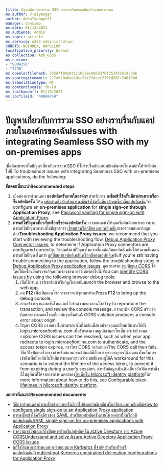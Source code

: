 ```yaml
---
title: ปัญหาเกี่ยวกับการรวม SSO อย่างราบรื่นกับแอปภายในองค์กรของฉัน
ms.author: v-aiyengar
author: AshaIyengar21
manager: dansimp
ms.date: 01/13/2021
ms.audience: Admin
ms.topic: article
ms.service: o365-administration
ROBOTS: NOINDEX, NOFOLLOW
localization_priority: Normal
ms.collection: Adm_O365
ms.custom:
- "9004356"
- "7798"
ms.openlocfilehash: 785d7f842031c1056ec6868376f253439919a3ab
ms.sourcegitcommit: 227a949a6ae49cc52c7fdcef2f9fd202c746169d
ms.translationtype: MT
ms.contentlocale: th-TH
ms.lasthandoff: 01/13/2021
ms.locfileid: "49868769"
---
```

# <a name="issues-with-integrating-seamless-sso-with-my-on-premises-apps"></a><span data-ttu-id="ceefb-102">ปัญหาเกี่ยวกับการรวม SSO อย่างราบรื่นกับแอปภายในองค์กรของฉัน</span><span class="sxs-lookup"><span data-stu-id="ceefb-102">Issues with integrating Seamless SSO with my on-premises apps</span></span>

<span data-ttu-id="ceefb-103">เมื่อต้องการแก้ไขปัญหาเกี่ยวกับการรวม SSO ที่ไม่ราบรื่นกับแอปพลิเคชันภายในองค์กรให้ทำดังต่อไปนี้:</span><span class="sxs-lookup"><span data-stu-id="ceefb-103">To troubleshoot issues with integrating Seamless SSO with on-premises applications, do the following:</span></span>

<span data-ttu-id="ceefb-104">**ขั้นตอนที่แนะนำ**</span><span class="sxs-lookup"><span data-stu-id="ceefb-104">**Recommended steps**</span></span>

1. <span data-ttu-id="ceefb-105">เมื่อต้องการกำหนดค่า **แอปพลิเคชันภายในองค์กร** สำหรับการ **ลงชื่อเข้าใช้ครั้งเดียวผ่านทางพร็อกซีแอปพลิเคชัน** ให้ดู [รหัสผ่านลิ่วสำหรับการลงชื่อเข้าใช้ครั้งเดียวด้วยพร็อกซีแอปพลิเคชัน](https://docs.microsoft.com/azure/active-directory/manage-apps/application-proxy-configure-single-sign-on-password-vaulting)</span><span class="sxs-lookup"><span data-stu-id="ceefb-105">To configure an **on-premises application** for **single sign-on through Application Proxy**, see [Password vaulting for single sign-on with Application Proxy](https://docs.microsoft.com/azure/active-directory/manage-apps/application-proxy-configure-single-sign-on-password-vaulting).</span></span>
1. <span data-ttu-id="ceefb-106">**การแก้ไขปัญหาเกี่ยวกับพร็อกซีของแอปพลิเคชัน**: เราขอแนะนำให้คุณเริ่มต้นด้วยการตรวจทานการแก้ไขปัญหาการแก้ไขปัญหาการ [เชื่อมต่อพร็อกซีของแอปพลิเคชัน](https://docs.microsoft.com/azure/active-directory/manage-apps/application-proxy-debug-connectors)การตรวจสอบความถูกต้อง</span><span class="sxs-lookup"><span data-stu-id="ceefb-106">**Troubleshooting Application Proxy issues**: we recommend that you start with reviewing the troubleshooting flow, [Debug Application Proxy Connector issues](https://docs.microsoft.com/azure/active-directory/manage-apps/application-proxy-debug-connectors), to determine if Application Proxy connectors are configured correctly.</span></span> <span data-ttu-id="ceefb-107">ถ้าคุณยังคงมีปัญหาในการเชื่อมต่อกับแอปพลิเคชันให้ทำตามขั้นตอนการแก้ไขปัญหาในการ [แก้ปัญหาแอปพลิเคชันพร็อกซีของแอปพลิเค](https://docs.microsoft.com/azure/active-directory/manage-apps/application-proxy-debug-apps)ชัน</span><span class="sxs-lookup"><span data-stu-id="ceefb-107">If you're still having trouble connecting to the application, follow the troubleshooting steps in [Debug Application Proxy application issues](https://docs.microsoft.com/azure/active-directory/manage-apps/application-proxy-debug-apps).</span></span> <span data-ttu-id="ceefb-108">คุณสามารถ [ระบุปัญหา CORS](https://docs.microsoft.com/azure/active-directory/manage-apps/application-proxy-understand-cors-issues#understand-and-identify-cors-issues) ได้โดยใช้เครื่องมือตรวจแก้จุดบกพร่องของเบราว์เซอร์ต่อไปนี้:</span><span class="sxs-lookup"><span data-stu-id="ceefb-108">You can [identify CORS issues](https://docs.microsoft.com/azure/active-directory/manage-apps/application-proxy-understand-cors-issues#understand-and-identify-cors-issues) by using the following browser debug tools:</span></span>
    1. <span data-ttu-id="ceefb-109">เปิดใช้งานเบราว์เซอร์แล้วเรียกดูเว็บแอป</span><span class="sxs-lookup"><span data-stu-id="ceefb-109">Launch the browser and browse to the web app.</span></span>
    1. <span data-ttu-id="ceefb-110">กด **F12** เพื่อเปิดคอนโซลการตรวจแก้จุดบกพร่อง</span><span class="sxs-lookup"><span data-stu-id="ceefb-110">Press **F12** to bring up the debug console.</span></span>
    1. <span data-ttu-id="ceefb-111">ลองสร้างทรานแซคชันใหม่และรีวิวข้อความของคอนโซล</span><span class="sxs-lookup"><span data-stu-id="ceefb-111">Try to reproduce the transaction, and review the console message.</span></span> <span data-ttu-id="ceefb-112">การละเมิด CORS สร้างข้อผิดพลาดของคอนโซลเกี่ยวกับจุดเริ่มต้น</span><span class="sxs-lookup"><span data-stu-id="ceefb-112">A CORS violation produces a console error about origin.</span></span>
    1. <span data-ttu-id="ceefb-113">ปัญหา CORS บางอย่างไม่สามารถแก้ไขได้เช่นเมื่อแอปของคุณเปลี่ยนเส้นทางไปยัง login.microsoftonline.com เพื่อรับรองความถูกต้องและโทเค็นการเข้าถึงหมดอายุ</span><span class="sxs-lookup"><span data-stu-id="ceefb-113">Some CORS issues can't be resolved, such as when your app redirects to login.microsoftonline.com to authenticate, and the access token expires.</span></span> <span data-ttu-id="ceefb-114">การโทร CORS จะล้มเหลว</span><span class="sxs-lookup"><span data-stu-id="ceefb-114">The CORS call then fails.</span></span> <span data-ttu-id="ceefb-115">วิธีแก้ไขปัญหาชั่วคราวสำหรับสถานการณ์สมมตินี้คือการขยายอายุการใช้งานของโทเค็นการเข้าถึงเพื่อป้องกันไม่ให้มีการหมดอายุระหว่างเซสชันของผู้ใช้</span><span class="sxs-lookup"><span data-stu-id="ceefb-115">A workaround for this scenario is to extend the lifetime of the access token, to prevent it from expiring during a user’s session.</span></span> <span data-ttu-id="ceefb-116">สำหรับข้อมูลเพิ่มเติมเกี่ยวกับวิธีการทำสิ่งนี้ให้ดูที่ค่าที่ได้จากการกำหนดค่าของ[โทเค็นใน Microsoft identity platform](https://docs.microsoft.com/azure/active-directory/develop/active-directory-configurable-token-lifetimes)</span><span class="sxs-lookup"><span data-stu-id="ceefb-116">For more information about how to do this, see [Configurable token lifetimes in Microsoft identity platform](https://docs.microsoft.com/azure/active-directory/develop/active-directory-configurable-token-lifetimes).</span></span>

<span data-ttu-id="ceefb-117">**เอกสารที่แนะนำ**</span><span class="sxs-lookup"><span data-stu-id="ceefb-117">**Recommended documents**</span></span>

- [<span data-ttu-id="ceefb-118">วิธีการกำหนดค่าการลงชื่อเข้าระบบครั้งเดียวไปยังแอปพลิเคชันพร็อกซีของแอปพลิเคชัน</span><span class="sxs-lookup"><span data-stu-id="ceefb-118">How to configure single sign-on to an Application Proxy application</span></span>](https://docs.microsoft.com/azure/active-directory/manage-apps/application-proxy-config-sso-how-to)
- [<span data-ttu-id="ceefb-119">การลงชื่อเข้าใช้ครั้งเดียวของ SAML สำหรับแอปพลิเคชันภายในองค์กรที่มีพร็อกซีแอปพลิเคชัน</span><span class="sxs-lookup"><span data-stu-id="ceefb-119">SAML single sign-on for on-premises applications with Application Proxy</span></span>](https://docs.microsoft.com/azure/active-directory/manage-apps/application-proxy-configure-single-sign-on-on-premises-apps)
- [<span data-ttu-id="ceefb-120">ทำความเข้าใจและแก้ไขปัญหาพร็อกซีแอปพลิเคชัน active Directory ของ Azure CORS</span><span class="sxs-lookup"><span data-stu-id="ceefb-120">Understand and solve Azure Active Directory Application Proxy CORS issues</span></span>](https://docs.microsoft.com/azure/active-directory/manage-apps/application-proxy-understand-cors-issues#solutions-for-application-proxy-cors-issues)
- [<span data-ttu-id="ceefb-121">แก้ไขปัญหาการกำหนดค่าการมอบหมาย Kerberos ที่จำกัดสำหรับพร็อกซีแอปพลิเคชัน</span><span class="sxs-lookup"><span data-stu-id="ceefb-121">Troubleshoot Kerberos constrained delegation configurations for Application Proxy</span></span>](https://docs.microsoft.com/azure/active-directory/manage-apps/application-proxy-back-end-kerberos-constrained-delegation-how-to)